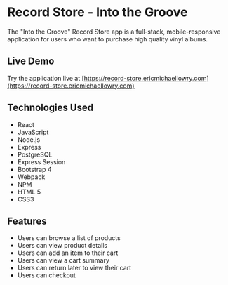 # Record Store - Into the Groove

The "Into the Groove" Record Store app is a full-stack, mobile-responsive application for
users who want to purchase high quality vinyl albums.

## Live Demo

Try the application live at [https://record-store.ericmichaellowry.com](https://record-store.ericmichaellowry.com)

## Technologies Used

- React
- JavaScript
- Node.js
- Express
- PostgreSQL
- Express Session
- Bootstrap 4
- Webpack
- NPM
- HTML 5
- CSS3

## Features

- Users can browse a list of products
- Users can view product details
- Users can add an item to their cart
- Users can view a cart summary
- Users can return later to view their cart
- Users can checkout

